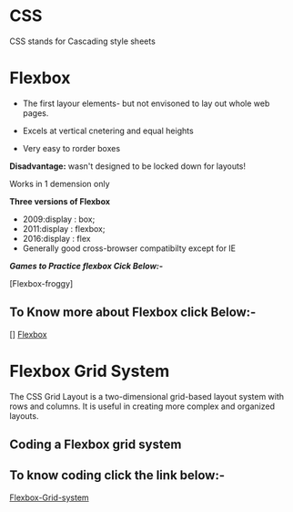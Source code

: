# CSS
CSS stands for Cascading style sheets

# Flexbox

* The first layour elements- but not envisoned to  lay out whole web pages.

* Excels at vertical cnetering and equal heights

* Very easy to rorder boxes

**Disadvantage:**
   wasn't designed to be locked down for layouts!

 Works in 1 demension only

**Three versions of Flexbox**

* 2009:display : box;
* 2011:display : flexbox;
* 2016:display : flex
* Generally good cross-browser compatibilty except for IE

**_Games to Practice flexbox Cick Below:-_**

[Flexbox-froggy]

## To Know more about Flexbox click Below:-
[] [Flexbox](https://github.com/mohammedyaseen2211/CSS-Grid-Flexbox-for-Responsive-Layouts-v2/tree/master/CSS/Flexbox)

# Flexbox Grid System
The CSS Grid Layout is a two-dimensional grid-based layout system with rows and columns. It is useful in creating more complex and organized layouts.

## Coding a Flexbox grid system

## To know coding click the link below:-
[Flexbox-Grid-system](https://github.com/mohammedyaseen2211/CSS-Grid-Flexbox-for-Responsive-Layouts-v2/tree/master/CSS/Flexbox%20Grid%20System)